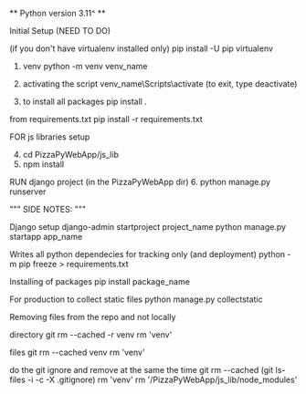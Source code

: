 ** Python version 3.11^ **

Initial Setup (NEED TO DO)

(if you don't have virtualenv installed only)
pip install -U pip virtualenv

1.  venv
  python -m venv venv_name

2. activating the script
  venv_name\Scripts\activate
  (to exit, type deactivate)

3. to install all packages
  pip install .

  from requirements.txt
  pip install -r requirements.txt

FOR js libraries setup

4. cd PizzaPyWebApp/js_lib
5. npm install


RUN django project
(in the PizzaPyWebApp dir)
6. python manage.py runserver


""" SIDE NOTES: """

Django setup
django-admin startproject project_name
python manage.py startapp app_name

Writes all python dependecies for tracking only (and deployment)
python -m pip freeze > requirements.txt

Installing of packages
pip install package_name

For production to collect static files
python manage.py collectstatic

Removing files from the repo and not locally

directory
git rm --cached -r venv
rm 'venv'

files
git rm --cached venv
rm 'venv'

do the git ignore and remove at the same the time
git rm --cached (git ls-files -i -c -X .gitignore)
rm 'venv'
rm '/PizzaPyWebApp/js_lib/node_modules'
